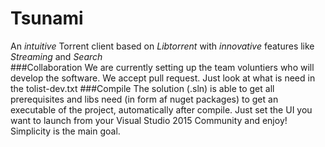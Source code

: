 # Tsunami
An _intuitive_ Torrent client based on _Libtorrent_ with _innovative_ features like _Streaming_ and *Search*   
###Collaboration
We are currently setting up the team voluntiers who will develop the software. We accept pull request. Just look at what is need in the tolist-dev.txt
###Compile
The solution (.sln) is able to get all prerequisites and libs need (in form af nuget packages) to get an executable of the project, automatically after compile. Just set the UI you want to launch from your Visual Studio 2015 Community and enjoy!
Simplicity is the main goal.
